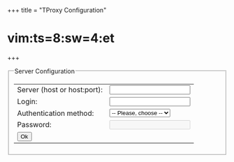 +++
title = "TProxy Configuration"

# vim:ts=8:sw=4:et
+++
<script src="/js/api.js" defer> </script>
<script src="/js/conf.js" defer> </script>

<fieldset><legend>Server Configuration</legend>
<table >
    <tbody>
    <tr>
        <td>Server (host or host:port):</td>
        <td><input id="addr" type="text"/></td>
    </tr>
    <tr>
        <td>Login:</td>
        <td><input id="login" type="text"/></td>
    </tr>
    <tr>
        <td>Authentication method:</td>
        <td>
            <select id="auth" onchange="AuthMethodOnChange()">
                <option value="auth.none">-- Please, choose --</option>
                <option value="auth.password">Password</option>
            </select>
        </td>
    </tr>
    <tr>
        <td>Password:</td>
        <td><input id="password" type="text" disabled/></td>
    </tr>
    <tr>
        <td><input type="button" value="Ok" onclick="tproxy.Ui(SubmitServerParams)"/></td>
    </tr>
    </tbody>
</table>
</fieldset>
